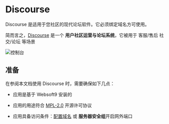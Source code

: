 # Discourse

Discourse 是适用于您社区的现代论坛软件。它必须绑定域名方可使用。

简而言之，[Discourse](https://www.discourse.org/) 是一个 **用户社区运营与论坛系统**，它被用于 客服/售后 社交/论坛  等场景


![控制台](https://libs.websoft9.com/Websoft9/DocsPicture/zh/discourse/discourse-gui-websoft9.webp)


## 准备

在参阅本文档使用 Discourse 时，需要确保如下几点：

- 应用是基于 Websoft9 安装的

- 应用的用途符合 [MPL-2.0](https://opensource.org/licenses/MPL-2.0) 开源许可协议

- 应用具备访问条件：[配置域名](./guide/appsetdomain) 或 **服务器安全组**开启网外端口